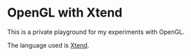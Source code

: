 OpenGL with Xtend
=================

This is a private playground for my experiments with OpenGL.

The language used is [Xtend](http://www.eclipse.org/xtend/).
